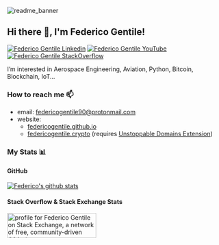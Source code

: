 ![readme_banner](https://github.com/FedericoGentile/FedericoGentile/assets/43808134/a0714847-c3b1-4110-844c-7e8fc879dbfe)
<h2> Hi there 👋, I'm Federico Gentile! </h2>
    
[![Federico Gentile Linkedin](https://img.shields.io/badge/LinkedIn-0077B5?style=for-the-badge&logo=linkedin&logoColor=white)](https://www.linkedin.com/in/federico-gentile-b1091552/)
[![Federico Gentile YouTube](https://img.shields.io/badge/YouTube-FF0000?style=for-the-badge&logo=youtube&logoColor=white)](https://www.youtube.com/@federicogentile90)
[![Federico Gentile StackOverflow](https://img.shields.io/badge/StackOverflow-F48024?style=for-the-badge&logo=stackoverflow&logoColor=white)](https://stackoverflow.com/users/4143292/federico-gentile)

I’m interested in Aerospace Engineering, Aviation, Python, Bitcoin, Blockchain, IoT...

### How to reach me 📫
- email: federicogentile90@protonmail.com
- website:
  - [federicogentile.github.io](https://federicogentile.github.io/)
  - [federicogentile.crypto](https://federicogentile.crypto/) (requires [Unstoppable Domains Extension](https://unstoppabledomains.com/extension))

### My Stats 📊
#### GitHub
[![Federico's github stats](https://github-readme-stats.vercel.app/api?username=FedericoGentile&show_icons=true&theme=radical)](https://github.com/FedericoGentile/github-readme-stats)

#### Stack Overflow & Stack Exchange Stats
<a href="https://stackoverflow.com/users/4143292/federico-gentile"><img src="https://stackoverflow.com/users/flair/4143292.png" width="208" height="58" alt="profile for Federico Gentile on Stack Exchange, a network of free, community-driven Q&amp;A sites" title="profile for Federico Gentile on Stack Exchange, a network of free, community-driven Q&amp;A sites" /></a>


<!---
FedericoGentile/FedericoGentile is a ✨ special ✨ repository because its `README.md` (this file) appears on your GitHub profile.
You can click the Preview link to take a look at your changes.
--->
